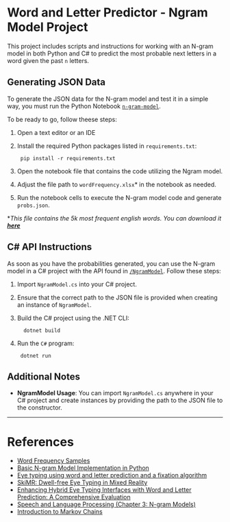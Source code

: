 # Word and Letter Predictor - Ngram Model Project

This project includes scripts and instructions for working with an N-gram model in both Python and C# to predict the most probable next letters in a word given the past `n` letters.

## Generating JSON Data

To generate the JSON data for the N-gram model and test it in a simple way, you must run the Python Notebook [`n-gram-model`](n-gram-model.ipynb).

To be ready to go, follow theese steps:

1. Open a text editor or an IDE
1. Install the required Python packages listed in `requirements.txt`:

        pip install -r requirements.txt

3. Open the notebook file that contains the code utilizing the Ngram model.
4. Adjust the file path to `wordFrequency.xlsx`* in the notebook as needed.
5. Run the notebook cells to execute the N-gram model code and generate `probs.json`.

**This file contains the 5k most frequent english words. You can download it **[here](https://www.wordfrequency.info/samples.asp)***

## C# API Instructions

As soon as you have the probabilities generated, you can use the N-gram model in a C# project with the API found in [`/NgramModel`](/NgramModel/). Follow these steps:

1. Import `NgramModel.cs` into your C# project.
2. Ensure that the correct path to the JSON file is provided when creating an instance of `NgramModel`.
3. Build the C# project using the .NET CLI:

         dotnet build

4. Run the `C#` program:

        dotnet run


## Additional Notes

- **NgramModel Usage**: You can import `NgramModel.cs` anywhere in your C# project and create instances by providing the path to the JSON file to the constructor.

---

# References

- [Word Frequency Samples](https://www.wordfrequency.info/samples.asp)
- [Basic N-gram Model Implementation in Python](https://gist.github.com/radomirbosak/3e8d052788257e7bd1a74380ff0adfdd)
- [Eye typing using word and letter prediction and a fixation algorithm](https://dl.acm.org/doi/abs/10.1145/1344471.1344484)
- [SkiMR: Dwell-free Eye Typing in Mixed Reality](https://ieeexplore.ieee.org/document/10494160/authors#authors)
- [Enhancing Hybrid Eye Typing Interfaces with Word and Letter Prediction: A Comprehensive Evaluation](https://arxiv.org/abs/2312.08731)
- [Speech and Language Processing (Chapter 3: N-gram Models)](https://web.stanford.edu/~jurafsky/slp3/3.pdf)
- [Introduction to Markov Chains](https://brilliant.org/wiki/markov-chains/)
